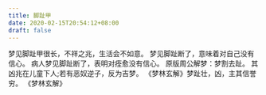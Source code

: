 ```yaml
---
title: 脚趾甲
date: 2020-02-15T20:54:12+08:00
draft: false
---
```


梦见脚趾甲很长，不祥之兆，生活会不如意。
梦见脚趾断了，意味着对自己没有信心。
病人梦见脚趾断了，表明对痊愈没有信心。
原版周公解梦：梦割去趾。
其凶兆在儿童下人;若有恶奴逆子，反为吉梦。
《梦林玄解》梦趾壮，凶，主其信誉穷。
《梦林玄解》